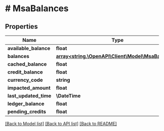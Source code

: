 # # MsaBalances

## Properties

Name | Type | Description | Notes
------------ | ------------- | ------------- | -------------
**available_balance** | **float** |  |
**balances** | [**array<string,\OpenAPI\Client\Model\MsaBalances>**](MsaBalances.md) |  |
**cached_balance** | **float** |  |
**credit_balance** | **float** |  |
**currency_code** | **string** |  |
**impacted_amount** | **float** |  | [optional]
**last_updated_time** | **\DateTime** |  |
**ledger_balance** | **float** |  |
**pending_credits** | **float** |  |

[[Back to Model list]](../../README.md#models) [[Back to API list]](../../README.md#endpoints) [[Back to README]](../../README.md)
